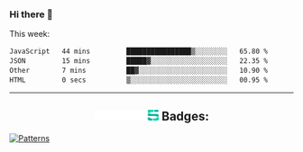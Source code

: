 ### Hi there 👋

This week:
<!--START_SECTION:waka-->

```txt
JavaScript   44 mins         ████████████████▒░░░░░░░░   65.80 %
JSON         15 mins         █████▓░░░░░░░░░░░░░░░░░░░   22.35 %
Other        7 mins          ██▓░░░░░░░░░░░░░░░░░░░░░░   10.90 %
HTML         0 secs          ▒░░░░░░░░░░░░░░░░░░░░░░░░   00.95 %
```

<!--END_SECTION:waka-->

---

<h2 style="text-align:center; font-weight: bold;" align="center"><img src="https://github.com/layer5io/layer5/blob/master/.github/assets/images/layer5/layer5-light-no-trim.svg" width="115px"> Badges: </h2>

<a href= "https://meshery.layer5.io/user/04079145-d65d-4d0f-a40e-533d358bea83?tab=badges"><img height="224px" src = "https://badges.layer5.io/assets/badges/patterns/patterns.png" alt = "Patterns" /></a>
